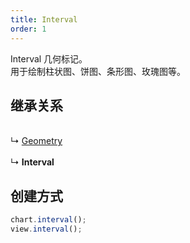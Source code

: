 ```yaml
---
title: Interval
order: 1
---
```


Interval 几何标记。<br />用于绘制柱状图、饼图、条形图、玫瑰图等。<br />

<a name="b821e2f0"></a>

## 继承关系

<br />↳ [Geometry](geometry)<br />
<br />↳ **Interval**<br />

<a name="d3474432"></a>

## 创建方式

```typescript
chart.interval();
view.interval();
```
